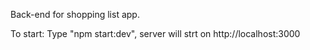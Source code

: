 Back-end for shopping list app.

To start: 
Type "npm start:dev", server will strt on http://localhost:3000